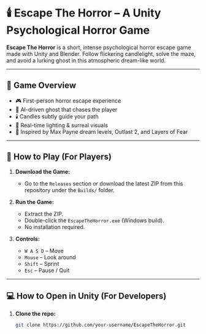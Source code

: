 # 🕯️ Escape The Horror – A Unity Psychological Horror Game

**Escape The Horror** is a short, intense psychological horror escape game made with Unity and Blender. Follow flickering candlelight, solve the maze, and avoid a lurking ghost in this atmospheric dream-like world.

---

## 🧩 Game Overview

- 🎮 First-person horror escape experience
- 👻 AI-driven ghost that chases the player
- 🕯️ Candles subtly guide your path
- 🔦 Real-time lighting & surreal visuals
- 🧠 Inspired by Max Payne dream levels, Outlast 2, and Layers of Fear

---

## 🚀 How to Play (For Players)

1. **Download the Game:**
   - Go to the `Releases` section or download the latest ZIP from this repository under the `Builds/` folder.

2. **Run the Game:**
   - Extract the ZIP.
   - Double-click the `EscapeTheHorror.exe` (Windows build).
   - No installation required.

3. **Controls:**
   - `W A S D` – Move
   - `Mouse` – Look around
   - `Shift` – Sprint
   - `Esc` – Pause / Quit

---

## 💻 How to Open in Unity (For Developers)

1. **Clone the repo:**
   ```bash
   git clone https://github.com/your-username/EscapeTheHorror.git
